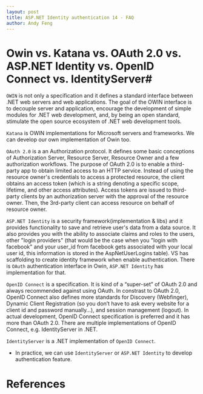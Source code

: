 ```yaml
---
layout: post
title: ASP.NET Identity authentication 14 - FAQ
author: Andy Feng
---
```


# Owin vs. Katana vs. OAuth 2.0 vs. ASP.NET Identity vs. OpenID Connect vs. IdentityServer#
`OWIN` is not only a specification and it defines a standard interface between .NET web servers and web applications. The goal of the OWIN interface is to decouple server and application, encourage the development of simple modules for .NET web development, and, by being an open standard, stimulate the open source ecosystem of .NET web development tools.

`Katana` is OWIN implementations for Microsoft servers and frameworks. We can develop our own implementation of Owin too. 

`OAuth 2.0` is a an Authorization protocol. It defines some basic conceptions of Authorization Server, Resource Server, Resource Owner and a few authorization workflows. The purpose of OAuth 2.0 is to enable a third-party app to obtain limited access to an HTTP service. Instead of using the resource owner's credentials to access a protected resource, the client obtains an access token (which is a string denoting a specific scope, lifetime, and other access attributes). Access tokens are issued to third-party clients by an authorization server with the approval of the resource owner. Then, the 3rd-party client can access resource on behalf of resource owner.

`ASP.NET Identity` is a security framework(implementation & libs) and it provides functionality to save and retrieve user's data from a data source. It also provides you with the ability to associate claims and roles to the users, other "login providers" (that would be the case when you "login with facebook" and your user_id from facebook gets associated with your local user id, this information is stored in the AspNetUserLogins table). VS has scaffolding to create identity framework when enable authentication. There is `OAuth` authentication interface in Owin, `ASP.NET Identity` has implementation for that.

`OpenID Connect` is a specification. It is kind of a “super-set” of OAuth 2.0 and always recommended against using OAuth. In constrast to OAuth 2.0, OpenID Connect also defines more standards for Discovery (Webfinger), Dynamic Client Registration (so you don’t have to ask every website for a client id and password manually…), and session management (logout). In actual development, OpenID Connect specification is preferred and it has more than OAuth 2.0. There are multiple implementations of OpenID Connect, e.g. IdentityServer in .NET.

`IdentityServer` is a .NET implementation of `OpenID Connect`.

- In practice, we can use `IdentityServer` or `ASP.NET Identity` to develop authentication feature. 

# References #
